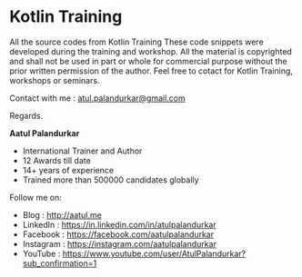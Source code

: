 # Kotlin Training
All the source codes from Kotlin Training
These code snippets were developed during the training and workshop. All the material is copyrighted and shall not be used in part or whole for commercial purpose without the prior written permission of the author. Feel free to cotact for Kotlin Training, workshops or seminars.

Contact with me : atul.palandurkar@gmail.com

Regards.

**Aatul Palandurkar**
- International Trainer and Author
- 12 Awards till date
- 14+ years of experience
- Trained more than 500000 candidates globally

Follow me on:
- Blog : http://aatul.me
- LinkedIn : https://in.linkedin.com/in/atulpalandurkar
- Facebook : https://facebook.com/aatulpalandurkar
- Instagram : https://instagram.com/aatulpalandurkar
- YouTube : https://www.youtube.com/user/AtulPalandurkar?sub_confirmation=1

